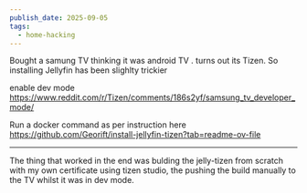 ```yaml
---
publish_date: 2025-09-05
tags:
  - home-hacking
---
```


Bought a samung TV thinking it was android TV . turns out its Tizen. So installing Jellyfin has been slighlty trickier

enable dev mode 
https://www.reddit.com/r/Tizen/comments/186s2yf/samsung_tv_developer_mode/



Run a docker command as per instruction here
https://github.com/Georift/install-jellyfin-tizen?tab=readme-ov-file
  
---

The thing that worked in the end was bulding the jelly-tizen from scratch with my own certificate using tizen studio, the pushing the build manually to the TV whilst it was in dev mode.